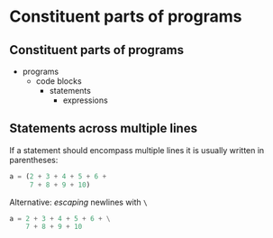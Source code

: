 # Constituent parts of programs

## Constituent parts of programs

- programs
  - code blocks
    - statements
      - expressions

## Statements across multiple lines

If a statement should encompass multiple lines it is usually written in parentheses:

```py
a = (2 + 3 + 4 + 5 + 6 +
     7 + 8 + 9 + 10)
```

Alternative: _escaping_ newlines with `\`

```py
a = 2 + 3 + 4 + 5 + 6 + \
    7 + 8 + 9 + 10
```
